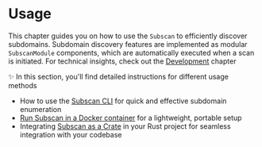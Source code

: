 # Usage

This chapter guides you on how to use the `Subscan` to efficiently discover subdomains. Subdomain discovery features are implemented as modular `SubscanModule` components, which are automatically executed when a scan is initiated. For technical insights, check out the [Development](../../../development/index.html) chapter

✨ In this section, you'll find detailed instructions for different usage methods

- How to use the [Subscan CLI](cli.md) for quick and effective subdomain enumeration
- [Run Subscan in a Docker container](docker.md) for a lightweight, portable setup
- Integrating [Subscan as a Crate](crate.md) in your Rust project for seamless integration with your codebase
